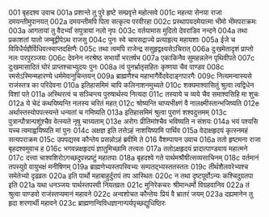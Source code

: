 001	बृहदश्व उवाच
001a	प्रशान्ते तु पुरे हृष्टे सम्प्रवृत्ते महोत्सवे
001c	महत्या सेनया राजा दमयन्तीमुपानयत्
002a	दमयन्तीमपि पिता सत्कृत्य परवीरहा
002c	प्रस्थापयदमेयात्मा भीमो भीमपराक्रमः
003a	आगतायां तु वैदर्भ्यां सपुत्रायां नलो नृपः
003c	वर्तयामास मुदितो देवराडिव नन्दने
004a	तथा प्रकाशतां यातो जम्बूद्वीपेऽथ राजसु
004c	पुनः स्वे चावसद्राज्ये प्रत्याहृत्य महायशाः
005a	ईजे च विविधैर्यज्ञैर्विधिवत्स्वाप्तदक्षिणैः
005c	तथा त्वमपि राजेन्द्र ससुहृद्वक्ष्यसेऽचिरात्
006a	दुःखमेतादृशं प्राप्तो नलः परपुरञ्जयः
006c	देवनेन नरश्रेष्ठ सभार्यो भरतर्षभ
007a	एकाकिनैव सुमहन्नलेन पृथिवीपते
007c	दुःखमासादितं घोरं प्राप्तश्चाभ्युदयः पुनः
008a	त्वं पुनर्भ्रातृसहितः कृष्णया चैव पाण्डव
008c	रमसेऽस्मिन्महारण्ये धर्ममेवानुचिन्तयन्
009a	ब्राह्मणैश्च महाभागैर्वेदवेदाङ्गपारगैः
009c	नित्यमन्वास्यसे राजंस्तत्र का परिदेवना
010a	इतिहासमिमं चापि कलिनाशनमुच्यते
010c	शक्यमाश्वासितुं श्रुत्वा त्वद्विधेन विशां पते
011a	अस्थिरत्वं च सञ्चिन्त्य पुरुषार्थस्य नित्यदा
011c	तस्याये च व्यये चैव समाश्वसिहि मा शुचः
012a	ये चेदं कथयिष्यन्ति नलस्य चरितं महत्
012c	श्रोष्यन्ति चाप्यभीक्ष्णं वै नालक्ष्मीस्तान्भजिष्यति
012e	अर्थास्तस्योपपत्स्यन्ते धन्यतां च गमिष्यति
013a	इतिहासमिमं श्रुत्वा पुराणं शश्वदुत्तमम्
013c	पुत्रान्पौत्रान्पशूंश्चैव वेत्स्यते नृषु चाग्र्यताम्
013e	अरोगः प्रीतिमांश्चैव भविष्यति न संशयः
014a	भयं पश्यसि यच्च त्वमाह्वयिष्यति मां पुनः
014c	अक्षज्ञ इति तत्तेऽहं नाशयिष्यामि पार्थिव
015a	वेदाक्षहृदयं कृत्स्नमहं सत्यपराक्रम
015c	उपपद्यस्व कौन्तेय प्रसन्नोऽहं ब्रवीमि ते
016	वैशम्पायन उवाच
016a	ततो हृष्टमना राजा बृहदश्वमुवाच ह
016c	भगवन्नक्षहृदयं ज्ञातुमिच्छामि तत्त्वतः
017a	ततोऽक्षहृदयं प्रादात्पाण्डवाय महात्मने
017c	दत्त्वा चाश्वशिरोऽगच्छदुपस्प्रष्टुं महातपाः
018a	बृहदश्वे गते पार्थमश्रौषीत्सव्यसाचिनम्
018c	वर्तमानं तपस्युग्रे वायुभक्षं मनीषिणम्
019a	ब्राह्मणेभ्यस्तपस्विभ्यः सम्पतद्भ्यस्ततस्ततः
019c	तीर्थशैलवरेभ्यश्च समेतेभ्यो दृढव्रतः
020a	इति पार्थो महाबाहुर्दुरापं तप आस्थितः
020c	न तथा दृष्टपूर्वोऽन्यः कश्चिदुग्रतपा इति
021a	यथा धनञ्जयः पार्थस्तपस्वी नियतव्रतः
021c	मुनिरेकचरः श्रीमान्धर्मो विग्रहवानिव
022a	तं श्रुत्वा पाण्डवो राजंस्तप्यमानं महावने
022c	अन्वशोचत कौन्तेयः प्रियं वै भ्रातरं जयम्
023a	दह्यमानेन तु हृदा शरणार्थी महावने
023c	ब्राह्मणान्विविधज्ञानान्पर्यपृच्छद्युधिष्ठिरः
